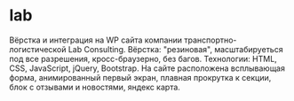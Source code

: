 # lab
Вёрстка и интеграция на WP сайта компании транспортно-логистической Lab Consulting. Вёрстка: "резиновая", масштабируеться под все разрешения, кросс-браузерно, без багов. Технологии: HTML, CSS, JavaScript, jQuery, Bootstrap. На сайте расположена всплывающая форма, анимированный первый экран, плавная прокрутка к секции, блок с отзывами и новостями, яндекс карта.
